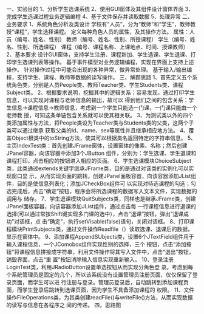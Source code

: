 一、实验目的 
1、分析学生选课系统 
2、使用GUI窗体及其组件设计窗体界面
3、完成学生选课过程业务逻辑编程 
4、基于文件保存并读取数据 
5、处理异常 
二、业务要求 
1、系统角色分析及类设计 学校有“人员”，分为“教师”和“学生”，教师教授“课程”，学生选择课程。 定义每种角色人员的属性，及其操作方法。 属性：人员（编号、姓名、性别） 教师（编号、姓名、性别、所授课程） 学生（编号、姓名、性别、所选课程） 课程（编号、课程名称、上课地点、时间、授课教师）
2、基本要求 设计GUI窗体，支持学生注册、课程新加、学生选课、学生退课、打印学生选课列表等操作。 基于事件模型对业务逻辑编程，实现在界面上支持上述操作。 针对操作过程中可能会出现的各种异常，做异常处理。 基于输入/输出编程，支持学生、课程、教师等数据的读写操作。
三、解题思路 
1、首先定义五个系统角色类，分别是人员People类、教师Teacher类、学生Students类、课程Subject类。 
2、根据要求说明，挖掘其中的逻辑关系；容易发现，通过打印学生信息，可以实现对课程与老师信息的输出，故可以 得到他们之间的包含关系：学生信息→课程信息→教师信息，考虑到一个学生只能选一门课，一门课只能由一个老师教 授，可知这条单链包含关系就可以使其相关联。
3、为测试类以外的四个类添加属性与方法，将People类设为Teacher类与Students类的父类，这两个子类可以通过继承 获取父类的id、name、sex等属性并且继承相应地方法。
4、覆盖Object根类中的toString方法，使其可以根据类名返回特定的字符串信息。
5、主页IndexTest类：首先创建JFrame窗体，设置窗体的像素、名称；然后创建JPanel容器，向该容器中添加3个JButton 组件，分别为：学生选课、学生退课和课程打印，点击相应的按钮进入相应的页面。 6、学生选课模块ChoiceSubject类，此类通过extends关键字继承JFrame类，目的是通过对该类的实例化可以实现窗口显 示，从而实现页面的跳转。创建JPanel面板容器，向该容器添加JList组件，目的是使信息列表化；添加JCheckBox组件可 以实现对待选课程的勾选；勾选完成后，点击“确定”按钮，程序会将所选课程的数据写入文本文件，实现数据的调用与 储存。
7、学生退课模块QuitSubjects类，同样也是继承JFrame类，创建JPanel面板容器，向该容器添加JList组件，通过点击每 一行课程信息进行退课的选择(可以通过常按Shift键实现多门课的选中），点击“退课”按钮，弹出“退课成功”对话框，点 击“确定”，执行setVisable(false)语句，关闭对话框。
8、打印课程模块PrintSubjects类，通过文件操作Readfile（）读取选课、退课后的数据，显示在窗体中。
9、添加课程AppendSUbjects类，设置6个JTextField组件用于输入课程信息，一个JComobox组件实现性别的选择，三个 按钮，点击“添加按钮”将课程信息拼接成字符串，利用文件操作将其写入文件中，点击“退出”按钮，销毁界面，点击“重 置”按钮消除输入信息实现重新输入。
10、登录注册LoginTest类，利用JRadioButton设置单选按钮从而实现分角色登 录。考虑到每个系统管理员是固定的几个，所以该系统没有设置管理员注册页面，仅仅保留了登录页面，而学生可以进 行注册与登录。管理员登录后，自动跳转到添加课程页面，而学生登录后跳转到选课页面，因为学生不具备添加课程的 权限。 
11、文件操作FileOperations类，为其类创建readFile()与writeFile()方法，从而实现数据的读写与信息在各程序之 间的传递。
四，思路图
